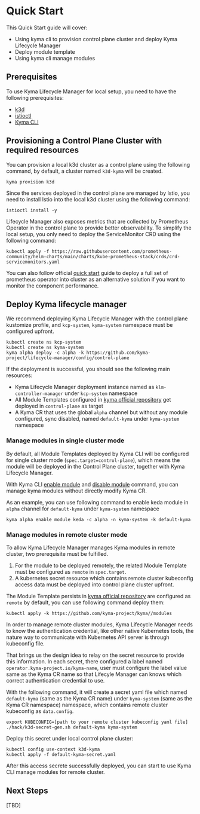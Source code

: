 # Quick Start

This Quick Start guide will cover:

- Using kyma cli to provision control plane cluster and deploy Kyma Lifecycle Manager
- Deploy module template
- Using kyma cli manage modules

## Prerequisites
To use Kyma Lifecycle Manager for local setup, you need to have the following prerequisites:

- [k3d](https://k3d.io/)
- [istioctl](https://istio.io/latest/docs/setup/install/istioctl/)
- [Kyma CLI](https://kyma-project.io/docs/kyma/latest/04-operation-guides/operations/01-install-kyma-CLI)

## Provisioning a Control Plane Cluster with required resources

You can provision a local k3d cluster as a control plane using the following command, by default, a cluster named `k3d-kyma` will be created. 
```
kyma provision k3d
```
Since the services deployed in the control plane are managed by Istio, you need to install Istio into the local k3d cluster using the following command:
```
istioctl install -y
```
Lifecycle Manager also exposes metrics that are collected by Prometheus Operator in the control plane to provide better observability. To simplify the local setup, you only need to deploy the ServiceMonitor CRD using the following command:
```
kubectl apply -f https://raw.githubusercontent.com/prometheus-community/helm-charts/main/charts/kube-prometheus-stack/crds/crd-servicemonitors.yaml
```
You can also follow official [quick start](https://prometheus-operator.dev/docs/prologue/quick-start/) guide to deploy a full set of prometheus operator into cluster as an alternative solution if you want to monitor the component performance.

## Deploy Kyma lifecycle manager
We recommend deploying Kyma Lifecycle Manager with the control plane kustomize profile, and `kcp-system`, `kyma-system` namespace must be configured upfront.
```
kubectl create ns kcp-system
kubectl create ns kyma-system
kyma alpha deploy -c alpha -k https://github.com/kyma-project/lifecycle-manager/config/control-plane
```

If the deployment is successful, you should see the following main resources:

- Kyma Lifecycle Manager deployment instance named as `klm-controller-manager` under `kcp-system` namespace
- All Module Templates configured in [kyma official repository](https://github.com/kyma-project/kyma/tree/main/modules) get deployed in `control-plane` as target
- A Kyma CR that uses the global `alpha` channel but without any module configured, sync disabled, named `default-kyma` under `kyma-system` namespace

### Manage modules in single cluster mode
By default, all Module Templates deployed by Kyma CLI will be configured for single cluster mode (`spec.target=control-plane`), which means the module will be deployed in the Control Plane cluster, together with Kyma Lifecycle Manager.

With Kyma CLI [enable module](https://github.com/kyma-project/cli/blob/main/docs/gen-docs/kyma_alpha_enable.md) and [disable module](https://github.com/kyma-project/cli/blob/main/docs/gen-docs/kyma_alpha_disable.md) command, you can manage kyma modules without directly modify Kyma CR.

As an example, you can use following command to enable keda module in `alpha` channel for `default-kyma` under `kyma-system` namespace
```
kyma alpha enable module keda -c alpha -n kyma-system -k default-kyma
```
### Manage modules in remote cluster mode
To allow Kyma Lifecycle Manager manages Kyma modules in remote cluster, two prerequisite must be fulfilled.

1. For the module to be deployed remotely, the related Module Template must be configured as `remote` in `spec.target`.
2. A kubernetes secret resource which contains remote cluster kubeconfig access data must be deployed into control plane cluster upfront.

The Module Template persists in [kyma official repository](https://github.com/kyma-project/kyma/tree/main/modules) are configured as `remote` by default, you can use following command deploy them:
```
kubectl apply -k https://github.com/kyma-project/kyma//modules
```

In order to manage remote cluster modules, Kyma Lifecycle Manager needs to know the authentication credential, like other native Kubernetes tools, the nature way to communicate with Kubernetes API server is through kubeconfig file. 

That brings us the design idea to relay on the secret resource to provide this information. In each secret, there configured a label named `operator.kyma-project.io/kyma-name`, user must configure the label value same as the Kyma CR name so that Lifecyle Manager can knows which correct authentication credential to use.

With the following command, it will create a secret yaml file which named `default-kyma` (same as the Kyma CR name) under `kyma-system` (same as the Kyma CR namespace) namespace, which contains remote cluster kubeconfig as `data.config`.
```
export KUBECONFIG=[path to your remote cluster kubeconfig yaml file]
./hack/k3d-secret-gen.sh default-kyma kyma-system
```
Deploy this secret under local control plane cluster:
```
kubectl config use-context k3d-kyma 
kubectl apply -f default-kyma-secret.yaml
```

After this access secrete successfully deployed, you can start to use Kyma CLI manage modules for remote cluster.

## Next Steps
[TBD]
